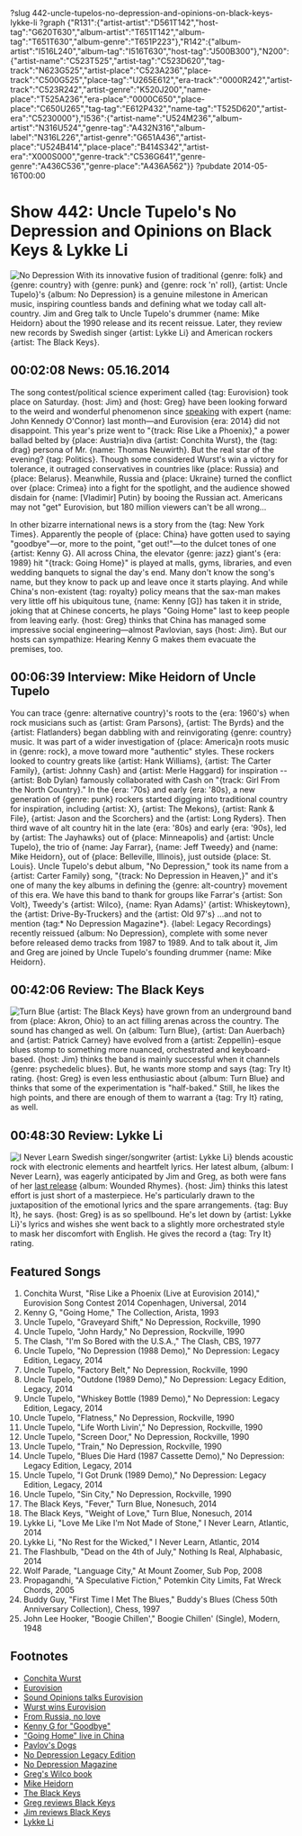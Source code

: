 ?slug 442-uncle-tupelos-no-depression-and-opinions-on-black-keys-lykke-li
?graph {"R131":{"artist-artist":"D561T142","host-tag":"G620T630","album-artist":"T651T142","album-tag":"T651T630","album-genre":"T651P223"},"R142":{"album-artist":"I516L240","album-tag":"I516T630","host-tag":"J500B300"},"N200":{"artist-name":"C523T525","artist-tag":"C523D620","tag-track":"N623G525","artist-place":"C523A236","place-track":"C500G525","place-tag":"U265E612","era-track":"0000R242","artist-track":"C523R242","artist-genre":"K520J200","name-place":"T525A236","era-place":"0000C650","place-place":"C650U265","tag-tag":"E612P432","name-tag":"T525D620","artist-era":"C5230000"},"I536":{"artist-name":"U524M236","album-artist":"N316U524","genre-tag":"A432N316","album-label":"N316L226","artist-genre":"G651A436","artist-place":"U524B414","place-place":"B414S342","artist-era":"X000S000","genre-track":"C536G641","genre-genre":"A436C536","genre-place":"A436A562"}}
?pubdate 2014-05-16T00:00

# Show 442: Uncle Tupelo's No Depression and Opinions on Black Keys & Lykke Li

![No Depression](http://static.soundopinions.org/images/2014/nodepression_web.jpg)
With its innovative fusion of traditional {genre: folk} and {genre: country} with {genre: punk} and {genre: rock 'n' roll}, {artist: Uncle Tupelo}'s {album: No Depression} is a genuine milestone in American music, inspiring countless bands and defining what we today call alt-country. Jim and Greg talk to Uncle Tupelo's drummer {name: Mike Heidorn} about the 1990 release and its recent reissue. Later, they review new records by Swedish singer {artist: Lykke Li} and American rockers {artist: The Black Keys}.

## 00:02:08 News: 05.16.2014 
The song contest/political science experiment called {tag: Eurovision} took place on Saturday. {host: Jim} and {host: Greg} have been looking forward to the weird and wonderful phenomenon since [speaking](/show/438/) with expert {name: John Kennedy O'Connor} last month—and Eurovision {era: 2014} did not disappoint. This year's prize went to "{track: Rise Like a Phoenix}," a power ballad belted by {place: Austria}n diva {artist: Conchita Wurst}, the {tag: drag} persona of Mr. {name: Thomas Neuwirth}. But the real star of the evening? {tag: Politics}. Though some considered Wurst's win a victory for tolerance, it outraged conservatives in countries like {place: Russia} and {place: Belarus}. Meanwhile, Russia and {place: Ukraine} turned the conflict over {place: Crimea} into a fight for the spotlight, and the audience showed disdain for {name: [Vladimir] Putin} by booing the Russian act. Americans may not "get" Eurovision, but 180 million viewers can't be all wrong…

In other bizarre international news is a story from the {tag: New York Times}. Apparently the people of {place: China} have gotten used to saying "goodbye"—or, more to the point, "get out!"—to the dulcet tones of one {artist: Kenny G}. All across China, the elevator {genre: jazz} giant's {era: 1989} hit "{track: Going Home}" is played at malls, gyms, libraries, and even wedding banquets to signal the day's end. Many don't know the song's name, but they know to pack up and leave once it starts playing. And while China's non-existent {tag: royalty} policy means that the sax-man makes very little off his ubiquitous tune, {name: Kenny [G]} has taken it in stride, joking that at Chinese concerts, he plays "Going Home" last to keep people from leaving early. {host: Greg} thinks that China has managed some impressive social engineering—almost Pavlovian, says {host: Jim}. But our hosts can sympathize: Hearing Kenny G makes them evacuate the premises, too.


## 00:06:39 Interview: Mike Heidorn of Uncle Tupelo
You can trace {genre: alternative country}'s roots to the {era: 1960's} when rock musicians such as {artist: Gram Parsons}, {artist: The Byrds} and the {artist: Flatlanders} began dabbling with and reinvigorating {genre: country} music. It was part of a wider investigation of {place: America}n roots music in {genre: rock}, a move toward more "authentic" styles. These rockers looked to country greats like {artist: Hank Williams}, {artist: The Carter Family}, {artist: Johnny Cash} and {artist: Merle Haggard} for inspiration -- {artist: Bob Dylan} famously collaborated with Cash on "{track: Girl From the North Country}." In the {era: '70s} and early {era: '80s}, a new generation of {genre: punk} rockers started digging into traditional country for inspiration, including {artist: X}, {artist: The Mekons}, {artist: Rank & File}, {artist: Jason and the Scorchers} and the {artist: Long Ryders}. Then third wave of alt country hit in the late {era: '80s} and early {era: '90s}, led by {artist: The Jayhawks} out of {place: Minneapolis} and {artist: Uncle Tupelo}, the trio of {name: Jay Farrar}, {name: Jeff Tweedy} and {name: Mike Heidorn}, out of {place: Belleville, Illinois}, just outside {place: St. Louis}. Uncle Tupelo's debut album, "No Depression," took its name from a {artist: Carter Family} song, "{track: No Depression in Heaven,}" and it's one of many the key albums in defining the {genre: alt-country} movement of this era. We have this band to thank for groups like Farrar's {artist: Son Volt}, Tweedy's {artist: Wilco}, {name: Ryan Adams}' {artist: Whiskeytown}, the {artist: Drive-By-Truckers} and the {artist: Old 97's} …and not to mention {tag:* No Depression Magazine*}. {label: Legacy Recordings} recently reissued {album: No Depression}, complete with some never before released demo tracks from 1987 to 1989. And to talk about it, Jim and Greg are joined by Uncle Tupelo's founding drummer {name: Mike Heidorn}. 

## 00:42:06 Review: The Black Keys
![Turn Blue](http://is3.mzstatic.com/image/thumb/Music/v4/45/46/30/4546301e-c493-242b-68b7-79ae0c0dbf93/source/600x600bb.jpg "5893059/841098321")
{artist: The Black Keys} have grown from an underground band from {place: Akron, Ohio} to an act filling arenas across the country. The sound has changed as well. On {album: Turn Blue}, {artist: Dan Auerbach} and {artist: Patrick Carney} have evolved from a {artist: Zeppellin}-esque blues stomp to something more nuanced, orchestrated and keyboard-based. {host: Jim} thinks the band is mainly successful when it channels {genre: psychedelic blues}. But, he wants more stomp and says {tag: Try It} rating. {host: Greg} is even less enthusiastic about {album: Turn Blue} and thinks that some of the experimentation is "half-baked." Still, he likes the high points, and there are enough of them to warrant a {tag: Try It} rating, as well.

## 00:48:30 Review: Lykke Li
![I Never Learn](http://is1.mzstatic.com/image/thumb/Music/v4/02/7a/bd/027abd19-0575-429e-e68e-a0989e9ea9f7/source/600x600bb.jpg "263435943/839186333")
Swedish singer/songwriter {artist: Lykke Li} blends acoustic rock with electronic elements and heartfelt lyrics. Her latest album, {album: I Never Learn}, was eagerly anticipated by Jim and Greg, as both were fans of her [last release](/show/279/#woundedrhymes) {album: Wounded Rhymes}. {host: Jim} thinks this latest effort is just short of a masterpiece. He's particularly drawn to the juxtaposition of the emotional lyrics and the spare arrangements. {tag: Buy It}, he says. {host: Greg} is as so spellbound. He's let down by {artist: Lykke Li}'s lyrics and wishes she went back to a slightly more orchestrated style to mask her discomfort with English. He gives the record a {tag: Try It} rating.

## Featured Songs
1. Conchita Wurst, "Rise Like a Phoenix (Live at Eurovision 2014)," Eurovision Song Contest 2014 Copenhagen, Universal, 2014
1. Kenny G, "Going Home," The Collection, Arista, 1993
1. Uncle Tupelo, "Graveyard Shift," No Depression, Rockville, 1990 
1. Uncle Tupelo, "John Hardy," No Depression, Rockville, 1990
1. The Clash, "I'm So Bored with the U.S.A.," The Clash, CBS, 1977
1. Uncle Tupelo, "No Depression (1988 Demo)," No Depression: Legacy Edition, Legacy, 2014
1. Uncle Tupelo, "Factory Belt," No Depression, Rockville, 1990
1. Uncle Tupelo, "Outdone (1989 Demo)," No Depression: Legacy Edition, Legacy, 2014
1. Uncle Tupelo, "Whiskey Bottle (1989 Demo)," No Depression: Legacy Edition, Legacy, 2014
1. Uncle Tupelo, "Flatness," No Depression, Rockville, 1990
1. Uncle Tupelo, "Life Worth Livin'," No Depression, Rockville, 1990
1. Uncle Tupelo, "Screen Door," No Depression, Rockville, 1990
1. Uncle Tupelo, "Train," No Depression, Rockville, 1990
1. Uncle Tupelo, "Blues Die Hard (1987 Cassette Demo)," No Depression: Legacy Edition, Legacy, 2014
1. Uncle Tupelo, "I Got Drunk (1989 Demo)," No Depression: Legacy Edition, Legacy, 2014
1. Uncle Tupelo, "Sin City," No Depression, Rockville, 1990
1. The Black Keys, "Fever," Turn Blue, Nonesuch, 2014
1. The Black Keys, "Weight of Love," Turn Blue, Nonesuch, 2014
1. Lykke Li, "Love Me Like I'm Not Made of Stone," I Never Learn, Atlantic, 2014
1. Lykke Li, "No Rest for the Wicked," I Never Learn, Atlantic, 2014
1. The Flashbulb, "Dead on the 4th of July," Nothing Is Real, Alphabasic, 2014
1. Wolf Parade, "Language City," At Mount Zoomer, Sub Pop, 2008
1. Propagandhi, "A Speculative Fiction," Potemkin City Limits, Fat Wreck Chords, 2005
1. Buddy Guy, "First Time I Met The Blues," Buddy's Blues (Chess 50th Anniversary Collection), Chess, 1997
1. John Lee Hooker, "Boogie Chillen'," Boogie Chillen' (Single), Modern, 1948



## Footnotes
- [Conchita Wurst](https://www.youtube.com/watch?v=ToqNa0rqUtY)
- [Eurovision](http://www.bbc.co.uk/programmes/b0070hvg)
- [Sound Opinions talks Eurovision](http://www.soundopinions.org/show/438/)
- [Wurst wins Eurovision](http://www.cnn.com/2014/05/11/world/europe/eurovision-ukraine-russia-conchita-wurst/)
- [From Russia, no love](http://www.rollingstone.com/music/news/russian-politicians-blast-eurovisions-drag-queen-winner-20140513)
- [Kenny G for "Goodbye"](http://www.nytimes.com/2014/05/11/world/asia/china-says-goodbye-in-the-key-of-g-kenny-g.html?_r=1)
- ["Going Home" live in China](https://www.youtube.com/watch?v=01866P7I7VE)
- [Pavlov's Dogs](http://www.simplypsychology.org/pavlov.html)
- [No Depression Legacy Edition](http://www.amazon.com/Depression-Legacy-Edition-Uncle-Tupelo/dp/B00GMVEAL6)
- [No Depression Magazine](http://www.nodepression.com/)
- [Greg's Wilco book](http://www.wilcobook.com/)
- [Mike Heidorn](http://www.moderndrummer.com/site/2004/05/mike-heidorn/)
- [The Black Keys](http://www.theblackkeys.com/)
- [Greg reviews Black Keys](http://articles.chicagotribune.com/2014-05-12/entertainment/ct-black-keys-turn-blue-review-20140512_1_carney-and-auerbach-dan-auerbach-patrick-carney)
- [Jim reviews Black Keys](http://www.wbez.org/blogs/jim-derogatis/2014-05/black-keys-check-psychedelic-shack-110177)
- [Lykke Li](http://www.lykkeli.com/splash/ineverlearn)
